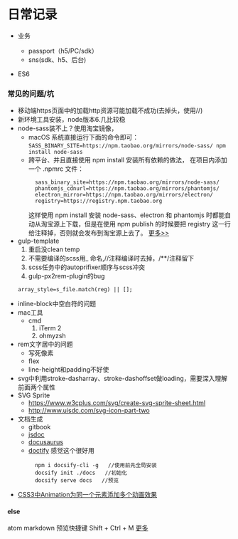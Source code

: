 # 日常记录
- 业务
  + passport（h5/PC/sdk）
  + sns(sdk、h5、后台)

- ES6

### 常见的问题/坑
  - 移动端https页面中的加载http资源可能加载不成功(去掉头，使用//)
  - 新环境工具安装，node版本6.几比较稳
  - node-sass装不上？使用淘宝镜像，
    + macOS 系统直接运行下面的命令即可：
    ``SASS_BINARY_SITE=https://npm.taobao.org/mirrors/node-sass/ npm install node-sass``
    + 跨平台、并且直接使用 npm install 安装所有依赖的做法，
      在项目内添加一个 .npmrc 文件：
      ```
        sass_binary_site=https://npm.taobao.org/mirrors/node-sass/
        phantomjs_cdnurl=https://npm.taobao.org/mirrors/phantomjs/
        electron_mirror=https://npm.taobao.org/mirrors/electron/
        registry=https://registry.npm.taobao.org
      ```
      这样使用 npm install 安装 node-sass、electron 和 phantomjs 时都能自动从淘宝源上下载，但是在使用 npm publish 的时候要把 registry 这一行给注释掉，否则就会发布到淘宝源上去了。
      [更多>>](https://github.com/lmk123/blog/issues/28)
  - gulp-template
  	1. 重启没clean temp
    2. 不需要编译的scss用_ 命名,//注释编译时去掉，/**/注释留下
    3. scss任务中的autoprifixer顺序与scss冲突
    4. gulp-px2rem-plugin的bug
    ```
    array_style=s_file.match(reg) || [];
    ```
  - inline-block中空白符的问题
  - mac工具
    + cmd
      1. iTerm 2
      2. ohmyzsh
  - rem文字居中的问题
    + 写死像素
    + flex
    + line-height和padding不好使
  - svg中利用stroke-dasharray、stroke-dashoffset做loading，需要深入理解前面两个属性
  - SVG Sprite
    + https://www.w3cplus.com/svg/create-svg-sprite-sheet.html
    + http://www.uisdc.com/svg-icon-part-two
  - 文档生成
    + gitbook
    + [jsdoc](https://www.awesomes.cn/repos/NodeJS/Documentations)
    + [docusaurus](http://docusaurus.io/docs/en/installation.html)
    + [doctify](https://docsify.js.org/#/?id=docsify)
      感觉这个很好用
      > 
      ```$xslt
        npm i docsify-cli -g   //使用前先全局安装
        docsify init ./docs   //初始化
        docsify serve docs   //预览
      ```
  - [CSS3中Animation为同一个元素添加多个动画效果](https://www.cnblogs.com/qinglin/p/7794253.html)


#### else
atom markdown 预览快捷键 Shift + Ctrl + M
[更多](http://es6.ruanyifeng.com/#README )
